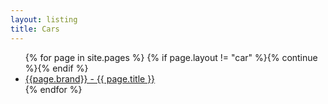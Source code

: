 ```yaml
---
layout: listing
title: Cars
---
```

<ul>
  {% for page in site.pages %}
    {% if page.layout != "car" %}{% continue %}{% endif %}
    <li><a href="{{ page.url }}">{{page.brand}} - {{ page.title }}</a></li>
  {% endfor %}
</ul>
